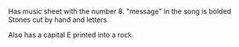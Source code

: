 Has music sheet with the number 8.
"message" in the song is bolded
Stones cut by hand and letters 

Also has a capital E printed into a rock.

